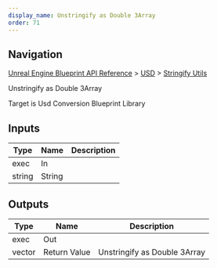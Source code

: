 ```yaml
---
display_name: Unstringify as Double 3Array
order: 71
---
```

## Navigation

[Unreal Engine Blueprint API Reference](https://dev.epicgames.com/documentation/en-us/unreal-engine/BlueprintAPI) > [USD](https://dev.epicgames.com/documentation/en-us/unreal-engine/BlueprintAPI/USD) > [Stringify Utils](https://dev.epicgames.com/documentation/en-us/unreal-engine/BlueprintAPI/USD/StringifyUtils)

Unstringify as Double 3Array

Target is Usd Conversion Blueprint Library

## Inputs

| Type | Name | Description |
| --- | --- | --- |
| exec | In |  |
| string | String |  |

## Outputs

| Type | Name | Description |
| --- | --- | --- |
| exec | Out |  |
| vector | Return Value | Unstringify as Double 3Array |
